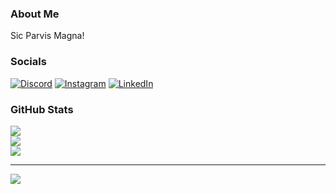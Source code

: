 ### About Me

Sic Parvis Magna!

### Socials

[![Discord](https://img.shields.io/badge/Discord-%237289DA.svg?logo=discord&logoColor=white)](htttps://discord.gg/DanilloAO#4675) [![Instagram](https://img.shields.io/badge/Instagram-%23E4405F.svg?logo=Instagram&logoColor=white)](https://instagram.com/danillo.ao) [![LinkedIn](https://img.shields.io/badge/LinkedIn-%230077B5.svg?logo=linkedin&logoColor=white)](https://linkedin.com/in/danilloliveira)

### GitHub Stats

![](https://github-readme-stats.vercel.app/api?username=danillo-ao&theme=dark&hide_border=false&include_all_commits=true&count_private=true)<br/>
![](https://github-readme-streak-stats.herokuapp.com/?user=danillo-ao&theme=dark&hide_border=false)<br/>
![](https://github-readme-stats.vercel.app/api/top-langs/?username=danillo-ao&theme=dark&hide_border=false&include_all_commits=true&count_private=true&layout=compact)

---
[![](https://visitcount.itsvg.in/api?id=danillo-ao&icon=2&color=0)](https://visitcount.itsvg.in)

<!-- Proudly created with GPRM ( https://gprm.itsvg.in ) -->